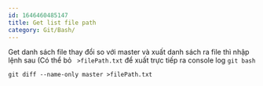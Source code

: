 ```yaml
---
id: 1646460485147
title: Get list file path
category: Git/Bash/
---
```


Get danh sách file thay đổi so với master và xuất danh sách ra file thì nhập lệnh sau
(Có thể bỏ ` >filePath.txt` để xuất trực tiếp ra console log `git bash`

```
git diff --name-only master >filePath.txt
```

